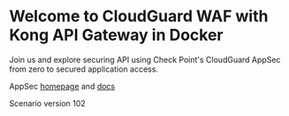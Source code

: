 
# Welcome to CloudGuard WAF with Kong API Gateway in Docker

Join us and explore securing API using Check Point's CloudGuard AppSec from zero to secured application access.

AppSec [homepage](https://www.checkpoint.com/cloudguard/appsec/) 
and [docs](https://appsec-doc.inext.checkpoint.com/)

Scenario version 102